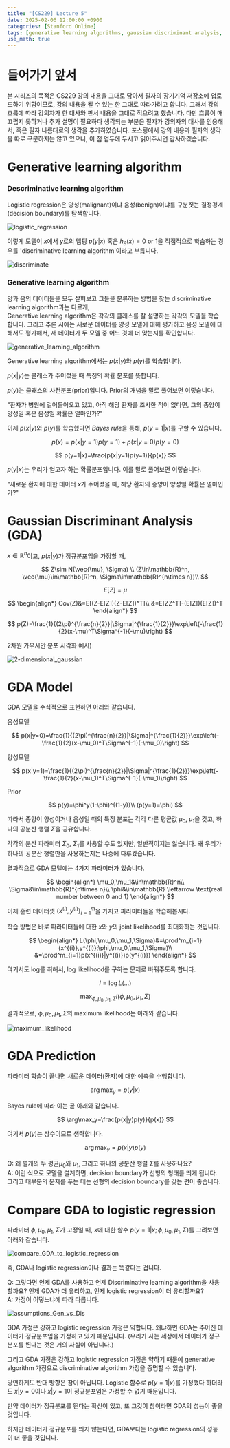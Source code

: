 ```yaml
---
title: "[CS229] Lecture 5"
date: 2025-02-06 12:00:00 +0900
categories: [Stanford Online]
tags: [generative learning algorithms, gaussian discriminant analysis, naive bayes]     # TAG names should always be lowercase
use_math: true
---
```


# 들어가기 앞서

본 시리즈의 목적은 CS229 강의 내용을 그대로 담아서 필자의 장기기억 저장소에 업로드하기 위함이므로,
강의 내용을 될 수 있는 한 그대로 따라가려고 합니다.
그래서 강의 흐름에 따라 강의자가 한 대사와 판서 내용을 그대로 적으려고 했습니다.
다만 흐름이 매끄럽지 못하거나 추가 설명이 필요하다 생각되는 부분은 필자가 강의자의 대사를 인용해서,
혹은 필자 나름대로의 생각을 추가하였습니다.
포스팅에서 강의 내용과 필자의 생각을 따로 구분하지는 않고 있으니, 이 점 염두에 두시고 읽어주시면 감사하겠습니다.



# Generative learning algorithm

### Descriminative learning algorithm

Logistic regression은 양성(malignant)이냐 음성(benign)이냐를 구분짓는 결정경계(decision boundary)를 탐색합니다.

![logistic_regression](../img/2025-02-06-CS229_Lecture_5_logistic_regression.png)

이렇게 모델이 $x$에서 $y$로의 맵핑 $p(y\vert x)$ 
혹은 $h_\theta(x)=0\text{ or }1$을 직접적으로 학습하는 경우를 'discriminative learning algorithm'이라고 부릅니다.

![discriminate](../img/2025-02-06-CS229_Lecture_5_discriminate.png)

### Generative learning algorithm

양과 음의 데이터들을 모두 살펴보고 그들을 분류하는 방법을 찾는 discriminative learning algorithm과는 다르게,  
Generative learning algorithm은 각각의 클래스를 잘 설명하는 각각의 모델을 학습합니다.
그리고 추론 시에는 새로운 데이터를 양성 모델에 대해 평가하고 음성 모델에 대해서도 평가해서, 새 데이터가 두 모델 중 어느 것에 더 맞는지를 확인합니다.

![generative_learning_algorithm](../img/2025-02-06-CS229_Lecture_5_generative_learning_algorithm.png)

Generative learning algorithm에서는 $p(x\vert y)$와 $p(y)$를 학습합니다.

$p(x\vert y)$는 클래스가 주어졌을 때 특징의 확률 분포를 뜻합니다.

$p(y)$는 클래스의 사전분포(prior)입니다.
Prior의 개념을 말로 풀어보면 이렇습니다.

 "환자가 병원에 걸어들어오고 있고, 아직 해당 환자를 조사한 적이 없다면, 그의 종양이 양성일 혹은 음성일 확률은 얼마인가?"

이제 $p(x\vert y)$와 $p(y)$를 학습했다면 *Bayes rule*을 통해,
$p(y=1\vert x)$를 구할 수 있습니다.

$$
p(x)=p(x|y=1)p(y=1)+p(x|y=0)p(y=0)
$$

$$
p(y=1|x)=\frac{p(x|y=1)p(y=1)}{p(x)}
$$

$p(y\vert x)$는 우리가 얻고자 하는 확률분포입니다.
이를 말로 풀어보면 이렇습니다.

"새로운 환자에 대한 데이터 $x$가 주어졌을 때, 해당 환자의 종양이 양성일 확률은 얼마인가?"


# Gaussian Discriminant Analysis (GDA)

$x\in\mathbb{R}^n$이고, 
$p(x|y)$가 정규분포임을 가정할 때,

$$
Z\sim N(\vec{\mu}, \Sigma) \\
(Z\in\mathbb{R}^n, \vec{\mu}\in\mathbb{R}^n, \Sigma\in\mathbb{R}^{n\times n})\\
$$

$$
E[Z]=\mu
$$

$$
\begin{align*}
Cov(Z)&=E[(Z-E[Z])(Z-E[Z])^T]\\
&=E[ZZ^T]-(E[Z])(E[Z])^T
\end{align*}
$$

$$
p(Z)=\frac{1}{(2\pi)^{\frac{n}{2}}|\Sigma|^{\frac{1}{2}}}\exp\left(-\frac{1}{2}(x-\mu)^T\Sigma^{-1}(-\mu)\right)
$$

2차원 가우시안 분포 시각화 예시)

![2-dimensional_gaussian](../img/2025-02-06-CS229_Lecture_5_2-dimensional_Gaussian.png)

# GDA Model

GDA 모델을 수식적으로 표현하면 아래와 같습니다.

음성모델

$$
p(x|y=0)=\frac{1}{(2\pi)^{\frac{n}{2}}|\Sigma|^{\frac{1}{2}}}\exp\left(-\frac{1}{2}(x-\mu_0)^T\Sigma^{-1}(-\mu_0)\right)
$$

양성모델

$$
p(x|y=1)=\frac{1}{(2\pi)^{\frac{n}{2}}|\Sigma|^{\frac{1}{2}}}\exp\left(-\frac{1}{2}(x-\mu_1)^T\Sigma^{-1}(-\mu_1)\right)
$$

Prior

$$
p(y)=\phi^y(1-\phi)^{(1-y)}\\
(p(y=1)=\phi)
$$

따라서 종양이 양성이거나 음성일 때의 특징 분포는 각각 다른 평균값 $\mu_0$, $\mu_1$을 갖고, 하나의 공분산 행렬 $\Sigma$을 공유합니다.

각각의 분산 파라미터 $\Sigma_0$, $\Sigma_1$를 사용할 수도 있지만, 일반적이지는 않습니다.
왜 우리가 하나의 공분산 행렬만을 사용하는지는 나중에 다루겠습니다.

결과적으로 GDA 모델에는 4가지 파라미터가 있습니다.

$$
\begin{align*}
\mu_0,\mu_1&\in\mathbb{R}^n\\
\Sigma&\in\mathbb{R}^{n\times n}\\
\phi&\in\mathbb{R} \leftarrow \text{real number between 0 and 1}
\end{align*}
$$

이제 훈련 데이터셋 $\left\{x^{(i)}, y^{(i)}\right\}^m_{i=1}$을 가지고 파라미터들을 학습해봅시다.

학습 방법은 바로 파라미터들에 대한 $x$와 $y$의 joint likelihood를 최대화하는 것입니다.

$$
\begin{align*}
L(\phi,\mu_0,\mu_1,\Sigma)&=\prod^m_{i=1}(x^{(i)},y^{(i)};\phi,\mu_0,\mu_1,\Sigma)\\
&=\prod^m_{i=1}p(x^{(i)}|y^{(i)})p(y^{(i)})
\end{align*}
$$

여기서도 log를 취해서, log likelihood를 구하는 문제로 바꿔주도록 합니다.

$$
l=\log L(...)
$$

$$
\max_{\phi,\mu_0,\mu_1,\Sigma}l(\phi,\mu_0,\mu_1,\Sigma)
$$

결과적으로, $\phi,\mu_0,\mu_1,\Sigma$의 maximum likelihood는 아래와 같습니다.

![maximum_likelihood](../img/2025-02-06-CS229_Lecture_5_maximum_likelihood.png)

# GDA Prediction

파라미터 학습이 끝나면 새로운 데이터(환자)에 대한 예측을 수행합니다.

$$
\arg\max_y=p(y|x)
$$

Bayes rule에 따라 이는 곧 아래와 같습니다.

$$
\arg\max_y=\frac{p(x|y)p(y)}{p(x)}
$$

여기서 $p(y)$는 상수이므로 생략합니다.

$$
\arg\max_y=p(x|y)p(y)
$$

Q: 왜 별개의 두 평균$\mu_0$와 $\mu_1$, 그리고 하나의 공분산 행렬 $\Sigma$를 사용하나요?  
A: 이런 식으로 모델을 설계하면, decision boundary가 선형의 형태를 띄게 됩니다. 그리고 대부분의 문제를 푸는 데는 선형의 decision boundary를 갖는 편이 좋습니다.

# Compare GDA to logistic regression

파라미터 $\phi,\mu_0,\mu_1,\Sigma$가 고정일 때,
$x$에 대한 함수 $p(y=1|x;\phi,\mu_0,\mu_1,\Sigma)$를 그려보면 아래와 같습니다.

![compare_GDA_to_logistic_regression](../img/2025-02-06-CS229_Lecture_5_compare_GDA_to_logistic_regression.png)

즉, GDA나 logistic regression이나 결과는 똑같다는 겁니다.

Q: 그렇다면 언제 GDA를 사용하고 언제 Discriminative learning algorithm을 사용할까요? 언제 GDA가 더 유리하고, 언제 logistic regression이 더 유리할까요?  
A: 가정이 어떻느냐에 따라 다릅니다.

![assumptions_Gen_vs_Dis](../img/2025-02-06-CS229_Lecture_5_assumptions_Gen_vs_Dis.png)

GDA 가정은 강하고 logistic regression 가정은 약합니다.
왜냐하면 GDA는 주어진 데이터가 정규분포임을 가정하고 있기 때문입니다.
(우리가 사는 세상에서 데이터가 정규분포를 띈다는 것은 거의 사실이 아닙니다.)

그리고 GDA 가정은 강하고 logistic regression 가정은 약하기 때문에 generative algorithm 가정으로 discriminative algorithm 가정을 증명할 수 있습니다.

당연하게도 반대 방향은 참이 아닙니다.
Logistic 함수로 $p(y=1\vert x)$를 가정했다 하더라도
$x\vert y=0$이나 $x\vert y=1$이 정규분포임은 가정할 수 없기 때문입니다.

만약 데이터가 정규분포를 띈다는 확신이 있고, 또 그것이 참이라면 GDA의 성능이 좋을 것입니다.

하지만 데이터가 정규분포를 띄지 않는다면, GDA보다는 logistic regression의 성능이 더 좋을 것입니다.